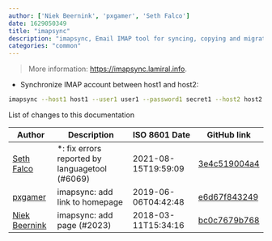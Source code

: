 ```yaml
---
author: ['Niek Beernink', 'pxgamer', 'Seth Falco']
date: 1629050349
title: "imapsync"
description: "imapsync, Email IMAP tool for syncing, copying and migrating email mailboxes between two IMAP servers, one way, and without duplicates."
categories: "common"
---
```

> More information: <https://imapsync.lamiral.info>.

- Synchronize IMAP account between host1 and host2:

```bash
imapsync --host1 host1 --user1 user1 --password1 secret1 --host2 host2 --user2 user2 --password2 secret2
```
List of changes to this documentation


Author | Description | ISO 8601 Date | GitHub link
------|-----|-----|-----
[Seth Falco](mailto:seth@falco.fun) | *: fix errors reported by languagetool (#6069) | 2021-08-15T19:59:09 | [3e4c519004a4](https://github.com/tldr-pages/tldr/commit/3e4c519004a471c861cdc609fd7239ee3355671c)
[pxgamer](mailto:owzie123@gmail.com) | imapsync: add link to homepage | 2019-06-06T04:42:48 | [e6d67f843249](https://github.com/tldr-pages/tldr/commit/e6d67f843249128b23488cc8d84e4054836dbaf1)
[Niek Beernink](mailto:n.beernink@oxilion.nl) | imapsync: add page (#2023) | 2018-03-11T15:34:16 | [bc0c7679b768](https://github.com/tldr-pages/tldr/commit/bc0c7679b768d483070d1bf18b432b5c12f1f9a9)

